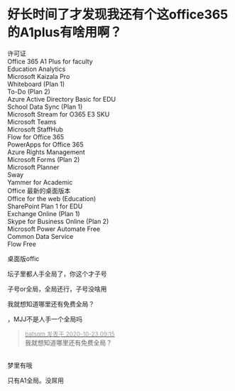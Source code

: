 # 好长时间了才发现我还有个这office365的A1plus有啥用啊？


许可证<br />
Office 365 A1 Plus for faculty<br />
Education Analytics<br />
Microsoft Kaizala Pro<br />
Whiteboard (Plan 1)<br />
To-Do (Plan 2)<br />
Azure Active Directory Basic for EDU<br />
School Data Sync (Plan 1)<br />
Microsoft Stream for O365 E3 SKU<br />
Microsoft Teams<br />
Microsoft StaffHub<br />
Flow for Office 365<br />
PowerApps for Office 365<br />
Azure Rights Management<br />
Microsoft Forms (Plan 2)<br />
Microsoft Planner<br />
Sway<br />
Yammer for Academic<br />
Office 最新的桌面版本<br />
Office for the web (Education)<br />
SharePoint Plan 1 for EDU<br />
Exchange Online (Plan 1)<br />
Skype for Business Online (Plan 2)<br />
Microsoft Power Automate Free<br />
Common Data Service<br />
Flow Free<img id="aimg_E523g" onclick="zoom(this, this.src, 0, 0, 0)" class="zoom" src="https://cdn.jsdelivr.net/gh/hishis/forum-master/public/images/patch.gif" onmouseover="img_onmouseoverfunc(this)" onload="thumbImg(this)" border="0" alt="" />

桌面版offic

坛子里都人手全局了，你这个才子号

子号or全局，全局还行，子号没啥用

我就想知道哪里还有免费全局？

<img src="static/image/smiley/default/lol.gif" smilieid="12" border="0" alt="" />，MJJ不是人手一个全局吗

<div class="quote"><blockquote><font size="2"><a href="https://www.hostloc.com/forum.php?mod=redirect&amp;goto=findpost&amp;pid=9339405&amp;ptid=757425" target="_blank"><font color="#999999">batsom 发表于 2020-10-23 09:15</font></a></font><br />
我就想知道哪里还有免费全局？</blockquote></div><br />
梦里有哦<img src="static/image/smiley/default/lol.gif" smilieid="12" border="0" alt="" />

只有A1全局。没屌用
